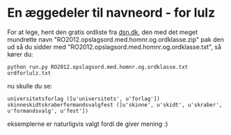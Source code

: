 # En æggedeler til navneord - for lulz

For at lege, hent den gratis ordliste fra [dsn.dk](http://dsn.dk/retskrivning/ro-elektronisk-og-som-bog/distribution#ordlister), den med det meget mundrette navn "RO2012.opslagsord.med.homnr.og.ordklasse.zip" pak den ud så du sidder med "RO2012.opslagsord.med.homnr.og.ordklasse.txt", så kører du:

```
python run.py RO2012.opslagsord.med.homnr.og.ordklasse.txt ordforlulz.txt
``` 
nu skulle du se:

```
universitetsforlag ([u'universitets', u'forlag'])
skinneskidtskraberformandsvalgfest ([u'skinne', u'skidt', u'skraber', u'formandsvalg', u'fest'])
```
eksemplerne er naturligvis valgt fordi de giver mening :)
